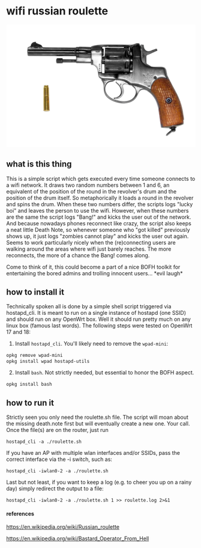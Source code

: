 # wifi russian roulette
![Nagant M1895 revolver](https://github.com/awk0324/wifi-russian-roulette/blob/master/Nagant_Revolver.jpg)


## what is this thing ##
This is a simple script which gets executed every time someone connects to a wifi network. It draws two random numbers between 1 and 6, an equivalent of the position of the round in the revolver's drum and the position of the drum itself. So metaphorically it loads a round in the revolver and spins the drum. When these two numbers differ, the scripts logs "lucky boi" and leaves the person to use the wifi. However, when these numbers are the same the script logs "Bang!" and kicks the user out of the network. And because nowadays phones reconnect like crazy, the script also keeps a neat little Death Note, so whenever someone who "got killed" previously shows up, it just logs "zombies cannot play" and kicks the user out again. Seems to work particularly nicely when the (re)connecting users are walking around the areas where wifi just barely reaches. The more reconnects, the more of a chance the Bang! comes along. 

Come to think of it, this could become a part of a nice BOFH toolkit for entertaining the bored admins and trolling innocent users...  &ast;evil laugh&ast;

## how to install it ##
Technically spoken all is done by a simple shell script triggered via hostapd_cli. It is meant to run on a single instance of hostapd (one SSID) and should run on any OpenWrt box. Well it should run pretty much on any linux box (famous last words). The following steps were tested on OpenWrt 17 and 18:
1) Install `hostapd_cli`. You'll likely need to remove the `wpad-mini`:
```
opkg remove wpad-mini
opkg install wpad hostapd-utils
```
2) Install `bash`. Not strictly needed, but essential to honor the BOFH aspect.
```
opkg install bash
```
## how to run it ##
Strictly seen you only need the roulette.sh file. The script will moan about the missing death.note first but will eventually create a new one. Your call. Once the file(s) are on the router, just run 
````
hostapd_cli -a ./roulette.sh
````
If you have an AP with multiple wlan interfaces and/or SSIDs, pass the correct interface via the -i switch, such as:
````
hostapd_cli -iwlan0-2 -a ./roulette.sh
````
Last but not least, if you want to keep a log (e.g. to cheer you up on a rainy day) simply redirect the output to a file:
````
hostapd_cli -iwlan0-2 -a ./roulette.sh 1 >> roulette.log 2>&1
````

#### references #### 
https://en.wikipedia.org/wiki/Russian_roulette

https://en.wikipedia.org/wiki/Bastard_Operator_From_Hell
